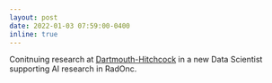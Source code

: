 ```yaml
---
layout: post
date: 2022-01-03 07:59:00-0400
inline: true
---
```


Conitnuing research at <a href="https://cancer.dartmouth.edu/radiation-oncology/radiation-oncology-team">Dartmouth-Hitchcock</a> in a new Data Scientist supporting AI research in RadOnc.

